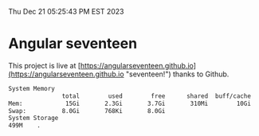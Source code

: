 Thu Dec 21 05:25:43 PM EST 2023

# Angular seventeen


This project is live at [https://angularseventeen.github.io](https://angularseventeen.github.io "seventeen!") thanks to Github.

```bash
System Memory
               total        used        free      shared  buff/cache   available
Mem:            15Gi       2.3Gi       3.7Gi       310Mi        10Gi        12Gi
Swap:          8.0Gi       768Ki       8.0Gi
System Storage
499M	.
```
